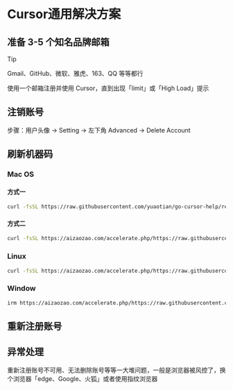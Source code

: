 # Cursor通用解决方案

## 准备 3-5 个知名品牌邮箱

> [!tip]
> Gmail、GitHub、微软、雅虎、163、QQ 等等都行

使用一个邮箱注册并使用 Cursor，直到出现「limit」或「High Load」提示

## 注销账号

步骤：用户头像 -> Setting -> 左下角 Advanced -> Delete Account

## 刷新机器码

### Mac OS

#### 方式一

```sh
curl -fsSL https://raw.githubusercontent.com/yuaotian/go-cursor-help/refs/heads/master/scripts/run/cursor_mac_id_modifier.sh | tee /tmp/cursor_mac_id_modifier.sh  sudo chown root:wheel /tmp/cursor_mac_id_modifier.sh  sudo chmod +x /tmp/cursor_mac_id_modifier.sh  sudo bash /tmp/cursor_mac_id_modifier.sh  rm /tmp/cursor_mac_id_modifier.sh 
```

#### 方式二

```sh
curl -fsSL https://aizaozao.com/accelerate.php/https://raw.githubusercontent.com/yuaotian/go-cursor-help/refs/heads/master/scripts/run/cursor_mac_id_modifier.sh -o ./cursor_mac_id_modifier.sh  sudo bash ./cursor_mac_id_modifier.sh  rm ./cursor_mac_id_modifier.sh
```

### Linux

```sh
curl -fsSL https://aizaozao.com/accelerate.php/https://raw.githubusercontent.com/yuaotian/go-cursor-help/refs/heads/master/scripts/run/cursor_linux_id_modifier.sh | sudo bash
```

### Window

```sh
irm https://aizaozao.com/accelerate.php/https://raw.githubusercontent.com/yuaotian/go-cursor-help/refs/heads/master/scripts/run/cursor_win_id_modifier.ps1 | iex
```

## 重新注册账号

## 异常处理

重新注册账号不可用、无法删除账号等等一大堆问题，一般是浏览器被风控了，换个浏览器「edge、Google、火狐」或者使用指纹浏览器
